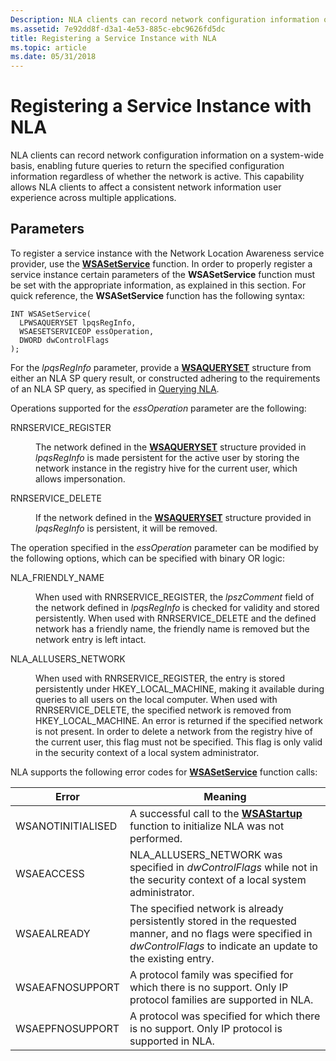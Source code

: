 ```yaml
---
Description: NLA clients can record network configuration information on a system-wide basis, enabling future queries to return the specified configuration information regardless of whether the network is active.
ms.assetid: 7e92dd8f-d3a1-4e53-885c-ebc9626fd5dc
title: Registering a Service Instance with NLA
ms.topic: article
ms.date: 05/31/2018
---
```


# Registering a Service Instance with NLA

NLA clients can record network configuration information on a system-wide basis, enabling future queries to return the specified configuration information regardless of whether the network is active. This capability allows NLA clients to affect a consistent network information user experience across multiple applications.

## Parameters

To register a service instance with the Network Location Awareness service provider, use the [**WSASetService**](/windows/desktop/api/Winsock2/nf-winsock2-wsasetservicea) function. In order to properly register a service instance certain parameters of the **WSASetService** function must be set with the appropriate information, as explained in this section. For quick reference, the **WSASetService** function has the following syntax:

``` syntax
INT WSASetService(
  LPWSAQUERYSET lpqsRegInfo,
  WSAESETSERVICEOP essOperation,
  DWORD dwControlFlags
);
```

For the *lpqsRegInfo* parameter, provide a [**WSAQUERYSET**](/windows/desktop/api/Winsock2/ns-winsock2-wsaquerysetw) structure from either an NLA SP query result, or constructed adhering to the requirements of an NLA SP query, as specified in [Querying NLA](querying-nla-2.md).

Operations supported for the *essOperation* parameter are the following:

<dl> <dt>

<span id="RNRSERVICE_REGISTER"></span><span id="rnrservice_register"></span>RNRSERVICE\_REGISTER
</dt> <dd>

The network defined in the [**WSAQUERYSET**](/windows/desktop/api/Winsock2/ns-winsock2-wsaquerysetw) structure provided in *lpqsRegInfo* is made persistent for the active user by storing the network instance in the registry hive for the current user, which allows impersonation.

</dd> <dt>

<span id="RNRSERVICE_DELETE"></span><span id="rnrservice_delete"></span>RNRSERVICE\_DELETE
</dt> <dd>

If the network defined in the [**WSAQUERYSET**](/windows/desktop/api/Winsock2/ns-winsock2-wsaquerysetw) structure provided in *lpqsRegInfo* is persistent, it will be removed.

</dd> </dl>

The operation specified in the *essOperation* parameter can be modified by the following options, which can be specified with binary OR logic:

<dl> <dt>

<span id="NLA_FRIENDLY_NAME"></span><span id="nla_friendly_name"></span>NLA\_FRIENDLY\_NAME
</dt> <dd>

When used with RNRSERVICE\_REGISTER, the *lpszComment* field of the network defined in *lpqsRegInfo* is checked for validity and stored persistently. When used with RNRSERVICE\_DELETE and the defined network has a friendly name, the friendly name is removed but the network entry is left intact.

</dd> <dt>

<span id="NLA_ALLUSERS_NETWORK"></span><span id="nla_allusers_network"></span>NLA\_ALLUSERS\_NETWORK
</dt> <dd>

When used with RNRSERVICE\_REGISTER, the entry is stored persistently under HKEY\_LOCAL\_MACHINE, making it available during queries to all users on the local computer. When used with RNRSERVICE\_DELETE, the specified network is removed from HKEY\_LOCAL\_MACHINE. An error is returned if the specified network is not present. In order to delete a network from the registry hive of the current user, this flag must not be specified. This flag is only valid in the security context of a local system administrator.

</dd> </dl>

NLA supports the following error codes for [**WSASetService**](/windows/desktop/api/Winsock2/nf-winsock2-wsasetservicea) function calls:

| Error             | Meaning                                                                                                                                                                    |
|-------------------|----------------------------------------------------------------------------------------------------------------------------------------------------------------------------|
| WSANOTINITIALISED | A successful call to the [**WSAStartup**](/windows/desktop/api/winsock/nf-winsock-wsastartup) function to initialize NLA was not performed.                                                                  |
| WSAEACCESS        | NLA\_ALLUSERS\_NETWORK was specified in *dwControlFlags* while not in the security context of a local system administrator.                                                |
| WSAEALREADY       | The specified network is already persistently stored in the requested manner, and no flags were specified in *dwControlFlags* to indicate an update to the existing entry. |
| WSAEAFNOSUPPORT   | A protocol family was specified for which there is no support. Only IP protocol families are supported in NLA.                                                             |
| WSAEPFNOSUPPORT   | A protocol was specified for which there is no support. Only IP protocol is supported in NLA.                                                                              |



 

 

 



